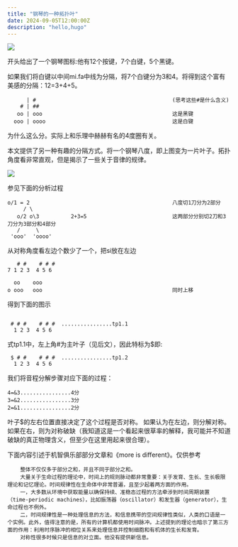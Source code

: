 ```yaml
---
title: "钢琴的一种拓扑叶"
date: 2024-09-05T12:00:00Z
description: "hello,hugo"
---
```



![](/piano_surface.svg)

开头给出了一个钢琴图标:他有12个按键，7个白键，5个黑键。

如果我们将白键以中间mi.fa中线为分隔，将7个白键分为3和4。将得到这个富有美感的分隔：12=3+4+5。
``` 
      | #                                           (思考这些#是什么含义)
    # | ##
   oo | ooo                                         这是黑键
  ooo | oooo                                        这是白键
```
为什么这么分。实际上和乐理中赫赫有名的4度圈有关。


本文提供了另一种有趣的分隔方式。将一个钢琴八度，即上图变为一片叶子。拓扑角度看非常直观，但是揭示了一些关于音律的规律。

![](/piano_leaf.jpg)



参见下面的分析过程

```
o/1 = 2                                             八度切1刀分为2部分
	 / \
   o/2 o\3          2+3=5                           这两部分分别切2刀和3刀分为3部分和4部分
   /     \
 'ooo'  'oooo'                                     

```
从对称角度看左边个数少了一个，把si放在左边
```
   # #    # # #
7 1 2 3  4 5 6

  oo    ooo
o ooo   ooo                                         同时上移

```
得到下面的图示
```

 # # #    # # #  ................tp1.1
  1 2 3  4 5 6
```
式tp1.1中，左上角#为主叶子（见后文），因此特标为$即:
```
 $ # #    # # #  ................tp1.2
  1 2 3  4 5 6
```
我们将音程分解步骤对应下面的过程：
```
4=&3................4分
3=&2................3分
2=&1................2分
```
叶子$的左右位置直接决定了这个过程是否对称。
如果认为在左边，则分解对称。如果在右，则为对称破缺（我知道这是一个看起来很草率的解释，我可能并不知道破缺的真正物理含义，但至少在这里用起来很合理）。

下面内容引述于机智俱乐部部分文章和《more is different》。仅供参考

```
	整体不仅仅多于部分之和，并且不同于部分之和。
	大量关于生命过程的理论中，时间上的规则脉动都非常重要：关于发育、生长、生长极限理论和记忆理论。时间规律性在生命体中非常普遍，且至少起着两方面的作用。
	一，大多数从环境中获取能量以确保持续、准稳态过程的方法牵涉到时间周期装置（time-periodic machines），比如振荡器（oscillator）和发生器（generator），生命过程也不例外。
	二，时间规律性是一种处理信息的方法，和信息携带的空间规律性类似，人类的口语是一个实例。此外，值得注意的是，所有的计算机都使用时间脉冲。上述提到的理论也暗示了第三方面的作用：利用时序脉冲的相位关系来处理信息并控制细胞和有机体的生长和发育。
	对称性很多时候只是信息的对立面。他没有提供新信息。
```